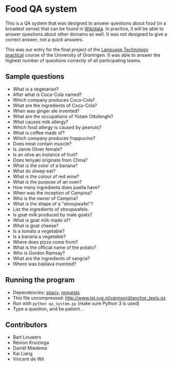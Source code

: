 # Food QA system

This is a QA system that was designed to answer questions about food (in a broadest sense) that can be found in [Wikidata](https://www.wikidata.org/wiki/Wikidata:Main_Page). In practice, it will be able to answer questions about other domains as well. It was not designed to give a correct answer, not a quick answers.

This was our entry for the final project of the [Language Technology practical](https://www.rug.nl/ocasys/feb/vak/show?code=KIB.PTT07) course of the University of Groningen. It was able to answer the highest number of questions correctly of all participating teams.

## Sample questions

- What is a vegetarian?
- After what is Coca-Cola named?
- Which company produces Coca-Cola?
- What are the ingredients of Coca-Cola?
- When was ginger ale invented?
- What are the occupations of Yotam Ottolenghi?
- What causes milk allergy?
- Which food allergy is caused by peanuts?
- What is coffee made of?
- Which company produces frappucino?
- Does meat contain muscle?
- Is Jamie Oliver female?
- Is an olive an instance of fruit?
- Does teriyaki originate from China?
- What is the color of a banana?
- What do sheep eat?
- What is the colour of red wine?
- What is the purpose of an oven?
- How many ingredients does paella have?
- When was the inception of Campina?
- Who is the owner of Campina?
- What is the shape of a "stroopwafel"?
- List the ingredients of stroopwafels.
- Is goat milk produced by male goats?
- What is goat milk made of?
- What is goat cheese?
- Is a tomato a vegetable?
- Is a banana a vegetable?
- Where does pizza come from?
- What is the official name of the potato?
- Who is Gordon Ramsay?
- What are the ingredients of sangria?
- Where was baklava invented?

## Running the program

- Dependencies: [spacy](https://spacy.io/), [requests](http://docs.python-requests.org/en/master/)
- This file uncompressed: http://www.let.rug.nl/vannoord/anchor_texts.gz
- Run with `python qa_system.py` (make sure Python 3 is used)
- Type a question, and be patient...

## Contributors

- Bart Louwers
- Rémon Kruizinga
- Daniël Miedema
- Kai Liang
- Vincent de Wit

